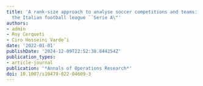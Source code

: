 ```yaml
---
title: 'A rank-size approach to analyse soccer competitions and teams: the case of
  the Italian football league ``Serie A\"'
authors:
- admin
- Roy Cerqueti
- Ciro Hosseini Varde’i
date: '2022-01-01'
publishDate: '2024-12-09T22:52:38.844254Z'
publication_types:
- article-journal
publication: '*Annals of Operations Research*'
doi: 10.1007/s10479-022-04609-3
---
```

